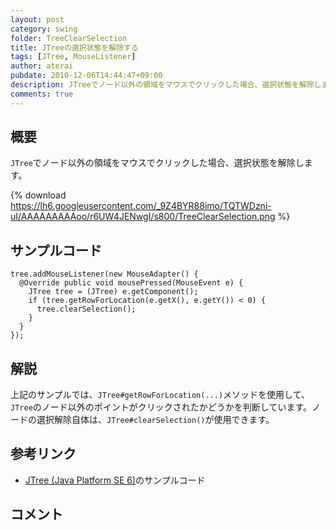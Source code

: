 ```yaml
---
layout: post
category: swing
folder: TreeClearSelection
title: JTreeの選択状態を解除する
tags: [JTree, MouseListener]
author: aterai
pubdate: 2010-12-06T14:44:47+09:00
description: JTreeでノード以外の領域をマウスでクリックした場合、選択状態を解除します。
comments: true
---
```

## 概要
`JTree`でノード以外の領域をマウスでクリックした場合、選択状態を解除します。

{% download https://lh6.googleusercontent.com/_9Z4BYR88imo/TQTWDzni-uI/AAAAAAAAAoo/r6UW4JENwgI/s800/TreeClearSelection.png %}

## サンプルコード
<pre class="prettyprint"><code>tree.addMouseListener(new MouseAdapter() {
  @Override public void mousePressed(MouseEvent e) {
    JTree tree = (JTree) e.getComponent();
    if (tree.getRowForLocation(e.getX(), e.getY()) &lt; 0) {
      tree.clearSelection();
    }
  }
});
</code></pre>

## 解説
上記のサンプルでは、`JTree#getRowForLocation(...)`メソッドを使用して、`JTree`のノード以外のポイントがクリックされたかどうかを判断しています。ノードの選択解除自体は、`JTree#clearSelection()`が使用できます。

## 参考リンク
- [JTree (Java Platform SE 6)](http://docs.oracle.com/javase/jp/6/api/javax/swing/JTree.html)のサンプルコード

<!-- dummy comment line for breaking list -->

## コメント
